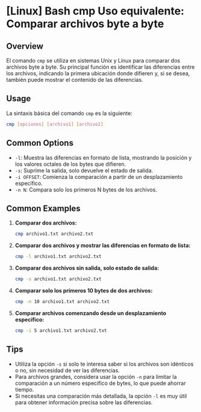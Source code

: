 # [Linux] Bash cmp Uso equivalente: Comparar archivos byte a byte

## Overview
El comando `cmp` se utiliza en sistemas Unix y Linux para comparar dos archivos byte a byte. Su principal función es identificar las diferencias entre los archivos, indicando la primera ubicación donde difieren y, si se desea, también puede mostrar el contenido de las diferencias.

## Usage
La sintaxis básica del comando `cmp` es la siguiente:

```bash
cmp [opciones] [archivo1] [archivo2]
```

## Common Options
- `-l`: Muestra las diferencias en formato de lista, mostrando la posición y los valores octales de los bytes que difieren.
- `-s`: Suprime la salida, solo devuelve el estado de salida.
- `-i OFFSET`: Comienza la comparación a partir de un desplazamiento específico.
- `-n N`: Compara solo los primeros N bytes de los archivos.

## Common Examples

1. **Comparar dos archivos:**
   ```bash
   cmp archivo1.txt archivo2.txt
   ```

2. **Comparar dos archivos y mostrar las diferencias en formato de lista:**
   ```bash
   cmp -l archivo1.txt archivo2.txt
   ```

3. **Comparar dos archivos sin salida, solo estado de salida:**
   ```bash
   cmp -s archivo1.txt archivo2.txt
   ```

4. **Comparar solo los primeros 10 bytes de dos archivos:**
   ```bash
   cmp -n 10 archivo1.txt archivo2.txt
   ```

5. **Comparar archivos comenzando desde un desplazamiento específico:**
   ```bash
   cmp -i 5 archivo1.txt archivo2.txt
   ```

## Tips
- Utiliza la opción `-s` si solo te interesa saber si los archivos son idénticos o no, sin necesidad de ver las diferencias.
- Para archivos grandes, considera usar la opción `-n` para limitar la comparación a un número específico de bytes, lo que puede ahorrar tiempo.
- Si necesitas una comparación más detallada, la opción `-l` es muy útil para obtener información precisa sobre las diferencias.
